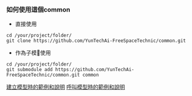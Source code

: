 ### 如何使用這個common
- 直接使用
```
cd /your/project/folder/
git clone https://github.com/YunTechAi-FreeSpaceTechnic/common.git
```
- 作為子模𧇿使用
```
cd /your/project/folder/
git submodule add https://github.com/YunTechAi-FreeSpaceTechnic/common.git common
```
 
[建立模型時的範例和說明](https://github.com/YunTechAi-FreeSpaceTechnic/common/blob/main/example/build_model.py)
[呼叫模型時的範例和說明](https://github.com/YunTechAi-FreeSpaceTechnic/common/blob/main/example/invoke_model.py)